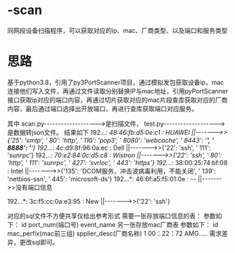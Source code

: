 # -scan
同网段设备扫描程序，可以获取对应的ip、mac、厂商类型、以及端口和服务类型

# 思路
基于python3.8，引用了py3PortScanner项目，通过模拟发包获取设备ip，mac连接他们写入文件，再通过文件读取分别替换IP与mac地址，引用pyPortScanner接口获取ip对应的端口内容，再通过切片获取对应的mac片段查库获取对应的厂商内容，最后通过端口选择出开放端口，再进行查库获取端口对应服务。

其中
scan.py------------------->是扫描文件，
test.py------------------->是数据转json文件。
结果如下
192.*.*.*:  48:46:fb:d5:0e:c1  :    HUAWEI ||------->>{'25': 'smtp', ' 80': 'http', ' 110': 'pop3', ' 8080': 'webcache', ' 8443': '___', ' 8888': '___'}
192.*.*.*:  4c:d9:8f:96:0a:ec  :    Dell ||------->>{'22': 'ssh', ' 111': 'sunrpc'}
192.*.*.*:  70:e2:84:0c:d5:c8  :    Wistron ||------->>{'22': 'ssh', ' 80': 'http', ' 111': 'sunrpc', ' 427': 'svrloc', ' 443': 'https'}
192.*.*.*:  38:00:25:74:bf:08  :    Intel ||------->>{'135': 'DCOM服务，冲击波病毒利用，不能关闭', ' 139': 'netbios-ssn', ' 445': 'microsoft-ds'}
192.*.*.*:  46:6f:a5:f5:01:0e  :    -- ||------->>没有端口信息

192.*.*.*:  3c:f5:cc:0a:e3:95  :    New ||------->>{'22': 'ssh'}

对应的sql文件不方便共享仅给出参考形式
需要一张存放端口信息的表：
  参数如下：
    id  port_num(端口号) event_name
另一张存放mac厂商表
  参数如下：
  id  mac_perfix(mac前三组)  spplier_desc(厂商名称)
  1   00：22：72              AMG.....
需求差异，更改sql即可。
